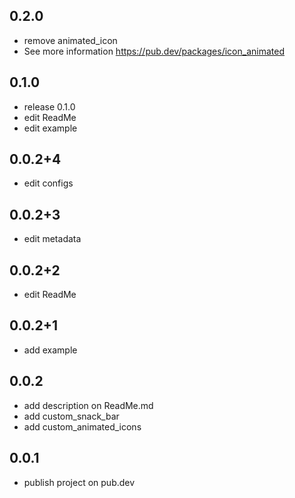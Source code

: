 ## 0.2.0
* remove animated_icon
* See more information https://pub.dev/packages/icon_animated

## 0.1.0
* release 0.1.0 
* edit ReadMe
* edit example

## 0.0.2+4
* edit configs

## 0.0.2+3
* edit metadata

## 0.0.2+2
* edit ReadMe

## 0.0.2+1
* add example

## 0.0.2
* add description on ReadMe.md
* add custom_snack_bar
* add custom_animated_icons

## 0.0.1
* publish project on pub.dev
